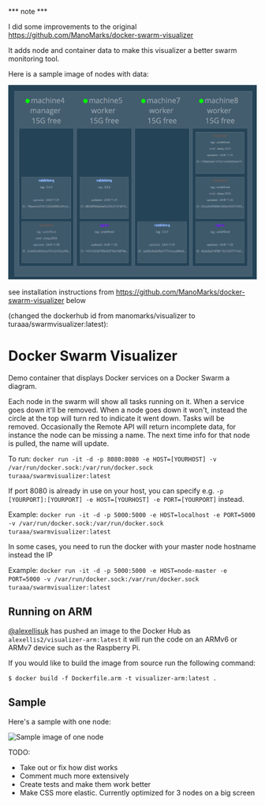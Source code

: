 *** note ***

I did some improvements to the original https://github.com/ManoMarks/docker-swarm-visualizer

It adds node and container data to make this visualizer a better swarm monitoring tool.

Here is a sample image of nodes with data:

![Sample image of  nodes with data](./nodes.png)



see installation instructions from https://github.com/ManoMarks/docker-swarm-visualizer below

(changed the dockerhub id from manomarks/visualizer to turaaa/swarmvisualizer:latest):

# Docker Swarm Visualizer

Demo container that displays Docker services on a Docker Swarm a diagram.

Each node in the swarm will show all tasks running on it. When a service goes down it'll be removed. When a node goes down it won't, instead the circle at the top will turn red to indicate it went down. Tasks will be removed.
Occasionally the Remote API will return incomplete data, for instance the node can be missing a name. The next time info for that node is pulled, the name will update.

To run: `docker run -it -d -p 8080:8080 -e HOST=[YOURHOST] -v /var/run/docker.sock:/var/run/docker.sock turaaa/swarmvisualizer:latest`

If port 8080 is already in use on your host, you can specify e.g. `-p [YOURPORT]:[YOURPORT] -e HOST=[YOURHOST] -e PORT=[YOURPORT]` instead.

Example: `docker run -it -d -p 5000:5000 -e HOST=localhost -e PORT=5000 -v /var/run/docker.sock:/var/run/docker.sock turaaa/swarmvisualizer:latest`

In some cases, you need to run the docker with your master node hostname instead the IP

Example: `docker run -it -d -p 5000:5000 -e HOST=node-master -e PORT=5000 -v /var/run/docker.sock:/var/run/docker.sock turaaa/swarmvisualizer:latest`

## Running on ARM

[@alexellisuk](https://twitter.com/alexellisuk) has pushed an image to the Docker Hub as `alexellis2/visualizer-arm:latest` it will run the code on an ARMv6 or ARMv7 device such as the Raspberry Pi. 

If you would like to build the image from source run the following command:

```
$ docker build -f Dockerfile.arm -t visualizer-arm:latest .
```

## Sample

Here's a sample with one node:

![Sample image of one node](./samplenode.png)

TODO:
* Take out or fix how dist works
* Comment much more extensively
* Create tests and make them work better
* Make CSS more elastic. Currently optimized for 3 nodes on a big screen

